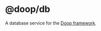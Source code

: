 @doop/db
==================

A database service for the [Doop framework](https://github.com/MomsFriendlyDevCo/Doop).
